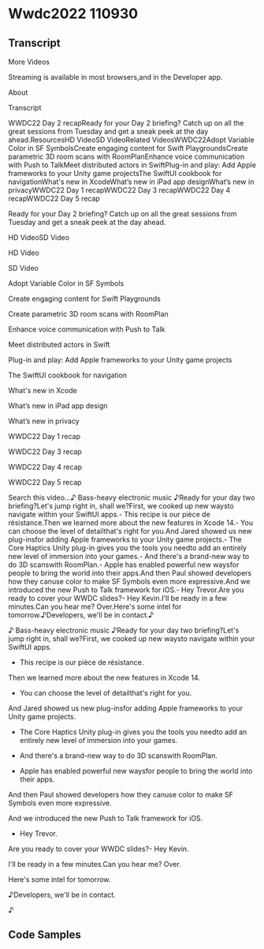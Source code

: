 # Wwdc2022 110930

## Transcript

More Videos

Streaming is available in most browsers,and in the Developer app.

About

Transcript

WWDC22 Day 2 recapReady for your Day 2 briefing? Catch up on all the great sessions from Tuesday and get a sneak peek at the day ahead.ResourcesHD VideoSD VideoRelated VideosWWDC22Adopt Variable Color in SF SymbolsCreate engaging content for Swift PlaygroundsCreate parametric 3D room scans with RoomPlanEnhance voice communication with Push to TalkMeet distributed actors in SwiftPlug-in and play: Add Apple frameworks to your Unity game projectsThe SwiftUI cookbook for navigationWhat's new in XcodeWhat’s new in iPad app designWhat’s new in privacyWWDC22 Day 1 recapWWDC22 Day 3 recapWWDC22 Day 4 recapWWDC22 Day 5 recap

Ready for your Day 2 briefing? Catch up on all the great sessions from Tuesday and get a sneak peek at the day ahead.

HD VideoSD Video

HD Video

SD Video

Adopt Variable Color in SF Symbols

Create engaging content for Swift Playgrounds

Create parametric 3D room scans with RoomPlan

Enhance voice communication with Push to Talk

Meet distributed actors in Swift

Plug-in and play: Add Apple frameworks to your Unity game projects

The SwiftUI cookbook for navigation

What's new in Xcode

What’s new in iPad app design

What’s new in privacy

WWDC22 Day 1 recap

WWDC22 Day 3 recap

WWDC22 Day 4 recap

WWDC22 Day 5 recap

Search this video…♪ Bass-heavy electronic music ♪Ready for your day two briefing?Let's jump right in, shall we?First, we cooked up new waysto navigate within your SwiftUI apps.- This recipe is our pièce de résistance.Then we learned more about the new features in Xcode 14.- You can choose the level of detailthat's right for you.And Jared showed us new plug-insfor adding Apple frameworks to your Unity game projects.- The Core Haptics Unity plug-in gives you the tools you needto add an entirely new level of immersion into your games.- And there's a brand-new way to do 3D scanswith RoomPlan.- Apple has enabled powerful new waysfor people to bring the world into their apps.And then Paul showed developers how they canuse color to make SF Symbols even more expressive.And we introduced the new Push to Talk framework for iOS.- Hey Trevor.Are you ready to cover your WWDC slides?- Hey Kevin.I'll be ready in a few minutes.Can you hear me? Over.Here's some intel for tomorrow.♪Developers, we'll be in contact.♪

♪ Bass-heavy electronic music ♪Ready for your day two briefing?Let's jump right in, shall we?First, we cooked up new waysto navigate within your SwiftUI apps.

- This recipe is our pièce de résistance.

Then we learned more about the new features in Xcode 14.

- You can choose the level of detailthat's right for you.

And Jared showed us new plug-insfor adding Apple frameworks to your Unity game projects.

- The Core Haptics Unity plug-in gives you the tools you needto add an entirely new level of immersion into your games.

- And there's a brand-new way to do 3D scanswith RoomPlan.

- Apple has enabled powerful new waysfor people to bring the world into their apps.

And then Paul showed developers how they canuse color to make SF Symbols even more expressive.

And we introduced the new Push to Talk framework for iOS.

- Hey Trevor.

Are you ready to cover your WWDC slides?- Hey Kevin.

I'll be ready in a few minutes.Can you hear me? Over.

Here's some intel for tomorrow.

♪Developers, we'll be in contact.

♪

## Code Samples

